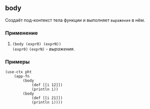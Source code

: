 ## body
Создаёт под-контекст тела функции и выполняет `выражения` в нём.

### Применение

1. `(body (expr0) (exprN))`<br>
`(expr0)` `(exprN)` - _выражения_.

### Примеры

```pihta
(use-ctx pht
    (app-fn
        (body
            (def [[i 12]])
            (println i))
        (body
            (def [[i 21]])
            (println i))))
```